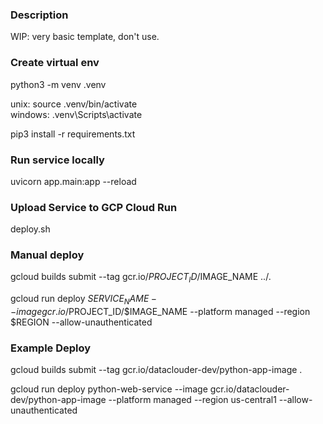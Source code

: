 ### Description
WIP: very basic template, don't use. 

### Create virtual env

python3 -m venv .venv

unix: 
    source .venv/bin/activate  
windows: 
    .venv\Scripts\activate

pip3 install -r requirements.txt

### Run service locally

uvicorn app.main:app --reload



### Upload Service to GCP Cloud Run

deploy.sh



### Manual deploy

gcloud builds submit --tag gcr.io/$PROJECT_ID/$IMAGE_NAME ../.

gcloud run deploy $SERVICE_NAME --image gcr.io/$PROJECT_ID/$IMAGE_NAME --platform managed --region $REGION --allow-unauthenticated

### Example Deploy

gcloud builds submit --tag gcr.io/dataclouder-dev/python-app-image .

gcloud run deploy python-web-service --image gcr.io/dataclouder-dev/python-app-image --platform managed --region us-central1 --allow-unauthenticated